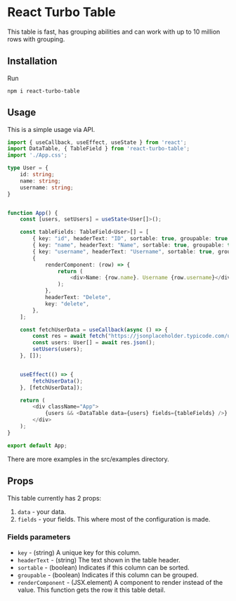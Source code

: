 # React Turbo Table

This table is fast, has grouping abilities and can work with up to 10 million rows with grouping.


## Installation

Run

```console
npm i react-turbo-table
```

## Usage

This is a simple usage via API.

```typescript
import { useCallback, useEffect, useState } from 'react';
import DataTable, { TableField } from 'react-turbo-table';
import './App.css';

type User = {
    id: string;
    name: string;
    username: string;
}


function App() {
    const [users, setUsers] = useState<User[]>();

    const tableFields: TableField<User>[] = [
        { key: "id", headerText: "ID", sortable: true, groupable: true },
        { key: "name", headerText: "Name", sortable: true, groupable: true },
        { key: "username", headerText: "Username", sortable: true, groupable: true },
        {
            renderComponent: (row) => {
                return (
                    <div>Name: {row.name}. Username {row.username}</div>
                );
            },
            headerText: "Delete",
            key: "delete",
        },
    ];

    const fetchUserData = useCallback(async () => {
        const res = await fetch("https://jsonplaceholder.typicode.com/users");
        const users: User[] = await res.json();
        setUsers(users);
    }, []);


    useEffect(() => {
        fetchUserData();
    }, [fetchUserData]);

    return (
        <div className="App">
            {users && <DataTable data={users} fields={tableFields} />}
        </div>
    );
}

export default App;

```

There are more examples in the src/examples directory.


## Props

This table currently has 2 props:

1. <code>data</code> - your data.
2. <code>fields</code> - your fields. This where most of the configuration is made.

### Fields parameters

- <code>key</code> - (string) A unique key for this column.
- <code>headerText</code> - (string) The text shown in the table header.
- <code>sortable</code> - (boolean) Indicates if this column can be sorted.
- <code>groupable</code> - (boolean) Indicates if this column can be grouped.
- <code>renderComponent</code> - (JSX.element) A component to render instead of the value. This function gets the row it this table detail.